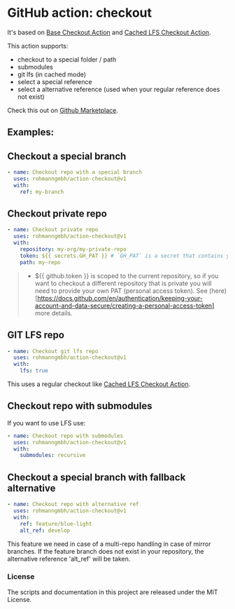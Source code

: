 # GitHub action: checkout

It's based on [Base Checkout Action](https://github.com/actions/checkout) and [Cached LFS Checkout Action](https://github.com/marketplace/actions/cached-lfs-checkout).

This action supports:
- checkout to a special folder / path
- submodules
- git lfs (in cached mode)
- select a special reference
- select a alternative reference (used when your regular reference does not exist)

Check this out on [Github Marketplace](https://github.com/marketplace/actions/checkout-repo).

## Examples:

## Checkout a special branch
```yaml
- name: Checkout repo with a special branch
  uses: rohmanngmbh/action-checkout@v1
  with:
    ref: my-branch
```

## Checkout private repo
```yaml
- name: Checkout private repo
  uses: rohmanngmbh/action-checkout@v1
  with:
    repository: my-org/my-private-repo
    token: ${{ secrets.GH_PAT }} # `GH_PAT` is a secret that contains your PAT
    path: my-repo
```
> - ${{ github.token }} is scoped to the current repository, so if you want to checkout a different repository that is private you will need to provide your own PAT (personal access token). See (here)[https://docs.github.com/en/authentication/keeping-your-account-and-data-secure/creating-a-personal-access-token] more details.

## GIT LFS repo
```yaml
- name: Checkout git lfs repo
  uses: rohmanngmbh/action-checkout@v1
  with:
    lfs: true
```
This uses a regular checkout like [Cached LFS Checkout Action](https://github.com/marketplace/actions/cached-lfs-checkout).

## Checkout repo with submodules
If you want to use LFS use:

```yaml
- name: Checkout repo with submodules
  uses: rohmanngmbh/action-checkout@v1
  with:
    submodules: recursive
```
## Checkout a special branch with fallback alternative
```yaml
- name: Checkout repo with alternative ref
  uses: rohmanngmbh/action-checkout@v1
  with:
    ref: feature/blue-light
    alt_ref: develop
```
This feature we need in case of a multi-repo handling in case of mirror branches. If the feature branch does not exist in your repository, the alternative reference 'alt_ref' will be taken.

### License

The scripts and documentation in this project are released under the MIT License.
